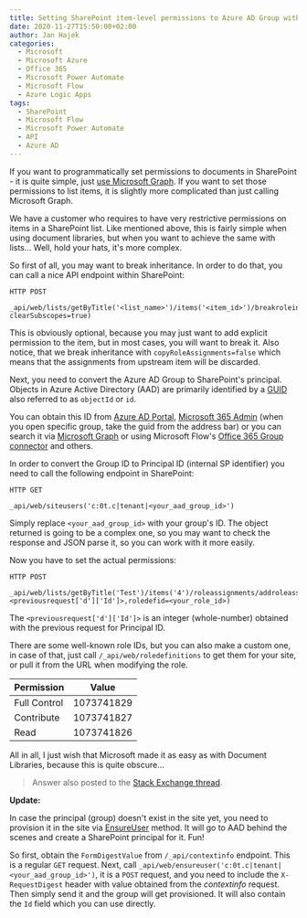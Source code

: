 ```yaml
---
title: Setting SharePoint item-level permissions to Azure AD Group with API
date: 2020-11-27T15:50:00+02:00
author: Jan Hajek
categories:
  - Microsoft
  - Microsoft Azure
  - Office 365
  - Microsoft Power Automate
  - Microsoft Flow
  - Azure Logic Apps
tags:
  - SharePoint
  - Microsoft Flow
  - Microsoft Power Automate
  - API
  - Azure AD
---
```


If you want to programmatically set permissions to documents in SharePoint - it is quite simple, just [use Microsoft Graph](https://docs.microsoft.com/en-us/graph/api/driveitem-createlink?WT.mc_id=AZ-MVP-5003178). If you want to set those permissions to list items, it is slightly more complicated than just calling Microsoft Graph.

We have a customer who requires to have very restrictive permissions on items in a SharePoint list. Like mentioned above, this is fairly simple when using document libraries, but when you want to achieve the same with lists... Well, hold your hats, it's more complex.

So first of all, you may want to break inheritance. In order to do that, you can call a nice API endpoint within SharePoint:

```
HTTP POST

_api/web/lists/getByTitle('<list_name>')/items('<item_id>')/breakroleinheritance(copyRoleAssignments=false, clearSubscopes=true)
```

This is obviously optional, because you may just want to add explicit permission to the item, but in most cases, you will want to break it. Also notice, that we break inheritance with `copyRoleAssignments=false` which means that the assignments from upstream item will be discarded.

Next, you need to convert the Azure AD Group to SharePoint's principal. Objects in Azure Active Directory (AAD) are primarily identified by a [GUID](https://en.wikipedia.org/wiki/Universally_unique_identifier) also referred to as `objectId` or `id`.

You can obtain this ID from [Azure AD Portal](https://aad.portal.azure.com), [Microsoft 365 Admin](https://admin.microsoft.com) (when you open specific group, take the guid from the address bar) or you can search it via [Microsoft Graph](https://graph.microsoft.com) or using Microsoft Flow's [Office 365 Group connector](https://docs.microsoft.com/en-us/connectors/office365groups/#actions) and others.

In order to convert the Group ID to Principal ID (internal SP identifier) you need to call the following endpoint in SharePoint:

```
HTTP GET

_api/web/siteusers('c:0t.c|tenant|<your_aad_group_id>')
```

Simply replace `<your_aad_group_id>` with your group's ID. The object returned is going to be a complex one, so you may want to check the response and JSON parse it, so you can work with it more easily.

Now you have to set the actual permissions:

```
HTTP POST

_api/web/lists/getByTitle('Test')/items('4')/roleassignments/addroleassignment(principalid=<previousrequest['d']['Id']>,roledefid=<your_role_id>)
```

The `<previousrequest['d']['Id']>` is an integer (whole-number) obtained with the previous request for Principal ID.

There are some well-known role IDs, but you can also make a custom one, in case of that, just call `/_api/web/roledefinitions` to get them for your site, or pull it from the URL when modifying the role.

| Permission | Value |
| -- | -- |
| Full Control | 1073741829|
| Contribute | 1073741827 |
| Read | 1073741826 |

All in all, I just wish that Microsoft made it as easy as with Document Libraries, because this is quite obscure...

> Answer also posted to the [Stack Exchange thread](https://sharepoint.stackexchange.com/questions/286524/add-role-assignment-using-office-365-group/287302#287302).

**Update:**

In case the principal (group) doesn't exist in the site yet, you need to provision it in the site via [EnsureUser](https://docs.microsoft.com/en-us/previous-versions/office/sharepoint-csom/ee540898(v=office.15)) method. It will go to AAD behind the scenes and create a SharePoint principal for it. Fun!

So first, obtain the `FormDigestValue` from `/_api/contextinfo` endpoint. This is a regular `GET` request. Next, call `_api/web/ensureuser('c:0t.c|tenant|<your_aad_group_id>')`, it is a `POST` request, and you need to include the `X-RequestDigest` header with value obtained from the *contextinfo* request. Then simply send it and the group will get provisioned. It will also contain the `Id` field which you can use directly.